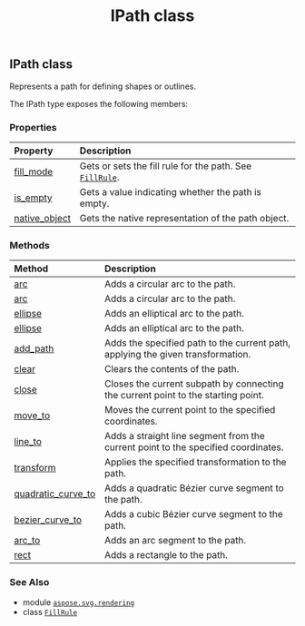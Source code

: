 ﻿---
title: IPath class
second_title: Aspose.SVG for Python via .NET API References
description: 
type: docs
weight: 110
url: /python-net/aspose.svg.rendering/ipath/
is_root: false
---

## IPath class

Represents a path for defining shapes or outlines.



The IPath type exposes the following members:

### Properties
| Property | Description |
| :- | :- |
| [fill_mode](/svg/python-net/aspose.svg.rendering/ipath/fill_mode) | Gets or sets the fill rule for the path. See [`FillRule`](/svg/python-net/aspose.svg.drawing/fillrule). |
| [is_empty](/svg/python-net/aspose.svg.rendering/ipath/is_empty) | Gets a value indicating whether the path is empty. |
| [native_object](/svg/python-net/aspose.svg.rendering/ipath/native_object) | Gets the native representation of the path object. |


### Methods
| Method | Description |
| :- | :- |
| [arc](/svg/python-net/aspose.svg.rendering/ipath/arc/#float-float-float-float-float) | Adds a circular arc to the path. |
| [arc](/svg/python-net/aspose.svg.rendering/ipath/arc/#float-float-float-float-float-bool) | Adds a circular arc to the path. |
| [ellipse](/svg/python-net/aspose.svg.rendering/ipath/ellipse/#float-float-float-float-float-float-float) | Adds an elliptical arc to the path. |
| [ellipse](/svg/python-net/aspose.svg.rendering/ipath/ellipse/#float-float-float-float-float-float-float-bool) | Adds an elliptical arc to the path. |
| [add_path](/svg/python-net/aspose.svg.rendering/ipath/add_path/#aspose.svg.rendering.IPath-aspose.svg.drawing.IMatrix) | Adds the specified path to the current path, applying the given transformation. |
| [clear](/svg/python-net/aspose.svg.rendering/ipath/clear/#) | Clears the contents of the path. |
| [close](/svg/python-net/aspose.svg.rendering/ipath/close/#) | Closes the current subpath by connecting the current point to the starting point. |
| [move_to](/svg/python-net/aspose.svg.rendering/ipath/move_to/#float-float) | Moves the current point to the specified coordinates. |
| [line_to](/svg/python-net/aspose.svg.rendering/ipath/line_to/#float-float) | Adds a straight line segment from the current point to the specified coordinates. |
| [transform](/svg/python-net/aspose.svg.rendering/ipath/transform/#aspose.svg.drawing.IMatrix) | Applies the specified transformation to the path. |
| [quadratic_curve_to](/svg/python-net/aspose.svg.rendering/ipath/quadratic_curve_to/#float-float-float-float) | Adds a quadratic Bézier curve segment to the path. |
| [bezier_curve_to](/svg/python-net/aspose.svg.rendering/ipath/bezier_curve_to/#float-float-float-float-float-float) | Adds a cubic Bézier curve segment to the path. |
| [arc_to](/svg/python-net/aspose.svg.rendering/ipath/arc_to/#float-float-float-float-float) | Adds an arc segment to the path. |
| [rect](/svg/python-net/aspose.svg.rendering/ipath/rect/#float-float-float-float) | Adds a rectangle to the path. |



### See Also
* module [`aspose.svg.rendering`](..)
* class [`FillRule`](/svg/python-net/aspose.svg.drawing/fillrule)
